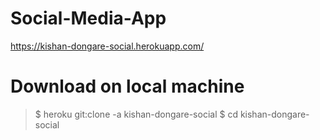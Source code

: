 # Social-Media-App

https://kishan-dongare-social.herokuapp.com/

# Download on local machine

> $ heroku git:clone -a kishan-dongare-social
> $ cd kishan-dongare-social

